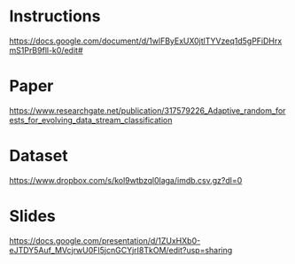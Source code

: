 # Instructions
https://docs.google.com/document/d/1wlFByExUX0jtlTYVzeq1d5gPFiDHrxmS1PrB9fll-k0/edit#

# Paper
https://www.researchgate.net/publication/317579226_Adaptive_random_forests_for_evolving_data_stream_classification

# Dataset
https://www.dropbox.com/s/kol9wtbzql0laga/imdb.csv.gz?dl=0

# Slides
https://docs.google.com/presentation/d/1ZUxHXb0-eJTDY5Auf_MVcjrwU0FI5jcnGCYjrI8TkOM/edit?usp=sharing
